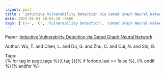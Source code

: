 ```yaml
---
layout: post
title : 'Inductive Vulnerability Detection via Gated Graph Neural Network'
date: 2022-01-01 10:03:19 -0500
tags: ['C++', 'C', 'Vulnerability Detection', 'Gated Graph Neural Network', 'Abstract Syntax Tree (AST)', 'Control Flow Graph (CFG)']
---
```

Paper: [Inductive Vulnerability Detection via Gated Graph Neural Network](https://ieeexplore.ieee.org/stamp/stamp.jsp?arnumber=9776051)

Author: Wu, T. and Chen, L. and Du, G. and Zhu, C. and Cui, N. and Shi, G.




 Tags:  
        <span>{% for tag in page.tags %}<a href="/tags/#{{ tag | slugify }}">{{ tag }}</a>{% if forloop.last == false %}, {% endif %}{% endfor %}</span>
